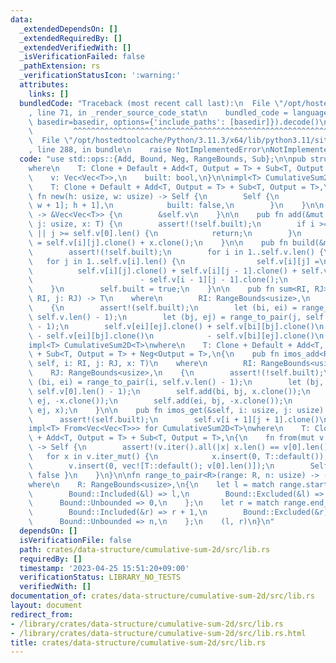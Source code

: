 ```yaml
---
data:
  _extendedDependsOn: []
  _extendedRequiredBy: []
  _extendedVerifiedWith: []
  _isVerificationFailed: false
  _pathExtension: rs
  _verificationStatusIcon: ':warning:'
  attributes:
    links: []
  bundledCode: "Traceback (most recent call last):\n  File \"/opt/hostedtoolcache/Python/3.11.3/x64/lib/python3.11/site-packages/onlinejudge_verify/documentation/build.py\"\
    , line 71, in _render_source_code_stat\n    bundled_code = language.bundle(stat.path,\
    \ basedir=basedir, options={'include_paths': [basedir]}).decode()\n          \
    \         ^^^^^^^^^^^^^^^^^^^^^^^^^^^^^^^^^^^^^^^^^^^^^^^^^^^^^^^^^^^^^^^^^^^^^^^^^^^^^^^^^\n\
    \  File \"/opt/hostedtoolcache/Python/3.11.3/x64/lib/python3.11/site-packages/onlinejudge_verify/languages/rust.py\"\
    , line 288, in bundle\n    raise NotImplementedError\nNotImplementedError\n"
  code: "use std::ops::{Add, Bound, Neg, RangeBounds, Sub};\n\npub struct CumulativeSum2D<T>\n\
    where\n    T: Clone + Default + Add<T, Output = T> + Sub<T, Output = T>,\n{\n\
    \    v: Vec<Vec<T>>,\n    built: bool,\n}\n\nimpl<T> CumulativeSum2D<T>\nwhere\n\
    \    T: Clone + Default + Add<T, Output = T> + Sub<T, Output = T>,\n{\n    pub\
    \ fn new(h: usize, w: usize) -> Self {\n        Self {\n            v: vec![vec![T::default();\
    \ w + 1]; h + 1],\n            built: false,\n        }\n    }\n\n    pub fn inner(&self)\
    \ -> &Vec<Vec<T>> {\n        &self.v\n    }\n\n    pub fn add(&mut self, i: usize,\
    \ j: usize, x: T) {\n        assert!(!self.built);\n        if i >= self.v.len()\
    \ || j >= self.v[0].len() {\n            return;\n        }\n        self.v[i][j]\
    \ = self.v[i][j].clone() + x.clone();\n    }\n\n    pub fn build(&mut self) {\n\
    \        assert!(!self.built);\n        for i in 1..self.v.len() {\n         \
    \   for j in 1..self.v[i].len() {\n                self.v[i][j] =\n          \
    \          self.v[i][j].clone() + self.v[i][j - 1].clone() + self.v[i - 1][j].clone()\n\
    \                        - self.v[i - 1][j - 1].clone();\n            }\n    \
    \    }\n        self.built = true;\n    }\n\n    pub fn sum<RI, RJ>(&self, i:\
    \ RI, j: RJ) -> T\n    where\n        RI: RangeBounds<usize>,\n        RJ: RangeBounds<usize>,\n\
    \    {\n        assert!(self.built);\n        let (bi, ei) = range_to_pair(i,\
    \ self.v.len() - 1);\n        let (bj, ej) = range_to_pair(j, self.v[0].len()\
    \ - 1);\n        self.v[ei][ej].clone() + self.v[bi][bj].clone()\n           \
    \ - self.v[ei][bj].clone()\n            - self.v[bi][ej].clone()\n    }\n}\n\n\
    impl<T> CumulativeSum2D<T>\nwhere\n    T: Clone + Default + Add<T, Output = T>\
    \ + Sub<T, Output = T> + Neg<Output = T>,\n{\n    pub fn imos_add<RI, RJ>(&mut\
    \ self, i: RI, j: RJ, x: T)\n    where\n        RI: RangeBounds<usize>,\n    \
    \    RJ: RangeBounds<usize>,\n    {\n        assert!(!self.built);\n        let\
    \ (bi, ei) = range_to_pair(i, self.v.len() - 1);\n        let (bj, ej) = range_to_pair(j,\
    \ self.v[0].len() - 1);\n        self.add(bi, bj, x.clone());\n        self.add(bi,\
    \ ej, -x.clone());\n        self.add(ei, bj, -x.clone());\n        self.add(ei,\
    \ ej, x);\n    }\n\n    pub fn imos_get(&self, i: usize, j: usize) -> T {\n  \
    \      assert!(self.built);\n        self.v[i + 1][j + 1].clone()\n    }\n}\n\n\
    impl<T> From<Vec<Vec<T>>> for CumulativeSum2D<T>\nwhere\n    T: Clone + Default\
    \ + Add<T, Output = T> + Sub<T, Output = T>,\n{\n    fn from(mut v: Vec<Vec<T>>)\
    \ -> Self {\n        assert!(v.iter().all(|x| x.len() == v[0].len()));\n     \
    \   for x in v.iter_mut() {\n            x.insert(0, T::default());\n        }\n\
    \        v.insert(0, vec![T::default(); v[0].len()]);\n        Self { v, built:\
    \ false }\n    }\n}\n\nfn range_to_pair<R>(range: R, n: usize) -> (usize, usize)\n\
    where\n    R: RangeBounds<usize>,\n{\n    let l = match range.start_bound() {\n\
    \        Bound::Included(&l) => l,\n        Bound::Excluded(&l) => l + 1,\n  \
    \      Bound::Unbounded => 0,\n    };\n    let r = match range.end_bound() {\n\
    \        Bound::Included(&r) => r + 1,\n        Bound::Excluded(&r) => r,\n  \
    \      Bound::Unbounded => n,\n    };\n    (l, r)\n}\n"
  dependsOn: []
  isVerificationFile: false
  path: crates/data-structure/cumulative-sum-2d/src/lib.rs
  requiredBy: []
  timestamp: '2023-04-25 15:51:20+09:00'
  verificationStatus: LIBRARY_NO_TESTS
  verifiedWith: []
documentation_of: crates/data-structure/cumulative-sum-2d/src/lib.rs
layout: document
redirect_from:
- /library/crates/data-structure/cumulative-sum-2d/src/lib.rs
- /library/crates/data-structure/cumulative-sum-2d/src/lib.rs.html
title: crates/data-structure/cumulative-sum-2d/src/lib.rs
---
```

